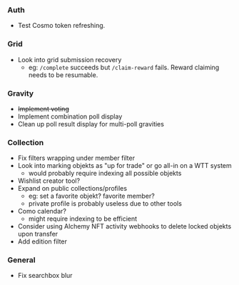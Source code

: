 ### Auth

- Test Cosmo token refreshing.

### Grid

- Look into grid submission recovery
  - eg: `/complete` succeeds but `/claim-reward` fails. Reward claiming needs to be resumable.

### Gravity

- ~~Implement voting~~
- Implement combination poll display
- Clean up poll result display for multi-poll gravities

### Collection

- Fix filters wrapping under member filter
- Look into marking objekts as "up for trade" or go all-in on a WTT system
  - would probably require indexing all possible objekts
- Wishlist creator tool?
- Expand on public collections/profiles
  - eg: set a favorite objekt? favorite member?
  - private profile is probably useless due to other tools
- Como calendar?
  - might require indexing to be efficient
- Consider using Alchemy NFT activity webhooks to delete locked objekts upon transfer
- Add edition filter

### General

- Fix searchbox blur
